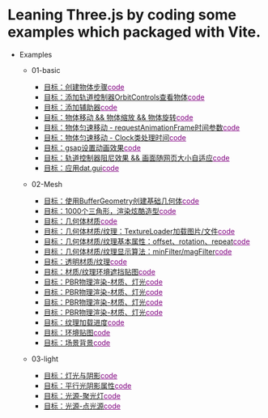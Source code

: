# Leaning Three.js by coding some examples which packaged with Vite.
- Examples
  - 01-basic
    - [目标：创建物体步骤](https://mcc1999.github.io/learning-threejs/src/pages/01-basic_01-main.html)<a href=src/examples/01-basic/01-main.ts style="color: purple !important">code</a>
    - [目标：添加轨道控制器OrbitControls查看物体](https://mcc1999.github.io/learning-threejs/src/pages/01-basic_02-main.html)<a href=src/examples/01-basic/02-main.ts style="color: purple !important">code</a>
    - [目标：添加辅助器](https://mcc1999.github.io/learning-threejs/src/pages/01-basic_03-main.html)<a href=src/examples/01-basic/03-main.ts style="color: purple !important">code</a>
    - [目标：物体移动 && 物体缩放 && 物体旋转](https://mcc1999.github.io/learning-threejs/src/pages/01-basic_04-main.html)<a href=src/examples/01-basic/04-main.ts style="color: purple !important">code</a>
    - [目标：物体匀速移动 - requestAnimationFrame时间参数](https://mcc1999.github.io/learning-threejs/src/pages/01-basic_05-main.html)<a href=src/examples/01-basic/05-main.ts style="color: purple !important">code</a>
    - [目标：物体匀速移动 - Clock类处理时间](https://mcc1999.github.io/learning-threejs/src/pages/01-basic_06-main.html)<a href=src/examples/01-basic/06-main.ts style="color: purple !important">code</a>
    - [目标：gsap设置动画效果](https://mcc1999.github.io/learning-threejs/src/pages/01-basic_07-main.html)<a href=src/examples/01-basic/07-main.ts style="color: purple !important">code</a>
    - [目标：轨道控制器阻尼效果 && 画面随网页大小自适应](https://mcc1999.github.io/learning-threejs/src/pages/01-basic_08-main.html)<a href=src/examples/01-basic/08-main.ts style="color: purple !important">code</a>
    - [目标：应用dat.gui](https://mcc1999.github.io/learning-threejs/src/pages/01-basic_09-main.html)<a href=src/examples/01-basic/09-main.ts style="color: purple !important">code</a>

  - 02-Mesh
    - [目标：使用BufferGeometry创建基础几何体](https://mcc1999.github.io/learning-threejs/src/pages/02-Mesh_01-main.html)<a href=src/examples/02-Mesh/01-main.ts style="color: purple !important">code</a>
    - [目标：1000个三角形，渲染炫酷造型](https://mcc1999.github.io/learning-threejs/src/pages/02-Mesh_02-main.html)<a href=src/examples/02-Mesh/02-main.ts style="color: purple !important">code</a>
    - [目标：几何体材质](https://mcc1999.github.io/learning-threejs/src/pages/02-Mesh_03-main.html)<a href=src/examples/02-Mesh/03-main.ts style="color: purple !important">code</a>
    - [目标：几何体材质/纹理：TextureLoader加载图片/文件](https://mcc1999.github.io/learning-threejs/src/pages/02-Mesh_04-main.html)<a href=src/examples/02-Mesh/04-main.ts style="color: purple !important">code</a>
    - [目标：几何体材质/纹理基本属性：offset、rotation、repeat](https://mcc1999.github.io/learning-threejs/src/pages/02-Mesh_05-main.html)<a href=src/examples/02-Mesh/05-main.ts style="color: purple !important">code</a>
    - [目标：几何体材质/纹理显示算法：minFilter/magFilter](https://mcc1999.github.io/learning-threejs/src/pages/02-Mesh_06-main.html)<a href=src/examples/02-Mesh/06-main.ts style="color: purple !important">code</a>
    - [目标：透明材质/纹理](https://mcc1999.github.io/learning-threejs/src/pages/02-Mesh_07-main.html)<a href=src/examples/02-Mesh/07-main.ts style="color: purple !important">code</a>
    - [目标：材质/纹理环境遮挡贴图](https://mcc1999.github.io/learning-threejs/src/pages/02-Mesh_08-main.html)<a href=src/examples/02-Mesh/08-main.ts style="color: purple !important">code</a>
    - [目标：PBR物理渲染-材质、灯光](https://mcc1999.github.io/learning-threejs/src/pages/02-Mesh_09-main.html)<a href=src/examples/02-Mesh/09-main.ts style="color: purple !important">code</a>
    - [目标：PBR物理渲染-材质、灯光](https://mcc1999.github.io/learning-threejs/src/pages/02-Mesh_10-main.html)<a href=src/examples/02-Mesh/10-main.ts style="color: purple !important">code</a>
    - [目标：PBR物理渲染-材质、灯光](https://mcc1999.github.io/learning-threejs/src/pages/02-Mesh_11-main.html)<a href=src/examples/02-Mesh/11-main.ts style="color: purple !important">code</a>
    - [目标：PBR物理渲染-材质、灯光](https://mcc1999.github.io/learning-threejs/src/pages/02-Mesh_12-main.html)<a href=src/examples/02-Mesh/12-main.ts style="color: purple !important">code</a>
    - [目标：纹理加载进度](https://mcc1999.github.io/learning-threejs/src/pages/02-Mesh_13-main.html)<a href=src/examples/02-Mesh/13-main.ts style="color: purple !important">code</a>
    - [目标：环境贴图](https://mcc1999.github.io/learning-threejs/src/pages/02-Mesh_14-main.html)<a href=src/examples/02-Mesh/14-main.ts style="color: purple !important">code</a>
    - [目标：场景背景](https://mcc1999.github.io/learning-threejs/src/pages/02-Mesh_15-main.html)<a href=src/examples/02-Mesh/15-main.ts style="color: purple !important">code</a>

  - 03-light
    - [目标：灯光与阴影](https://mcc1999.github.io/learning-threejs/src/pages/03-light_01-main.html)<a href=src/examples/03-light/01-main.ts style="color: purple !important">code</a>
    - [目标：平行光阴影属性](https://mcc1999.github.io/learning-threejs/src/pages/03-light_02-main.html)<a href=src/examples/03-light/02-main.ts style="color: purple !important">code</a>
    - [目标：光源-聚光灯](https://mcc1999.github.io/learning-threejs/src/pages/03-light_03-main.html)<a href=src/examples/03-light/03-main.ts style="color: purple !important">code</a>
    - [目标：光源-点光源](https://mcc1999.github.io/learning-threejs/src/pages/03-light_04-main.html)<a href=src/examples/03-light/04-main.ts style="color: purple !important">code</a>


